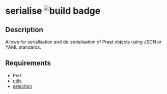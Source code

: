 serialise ![build badge](https://ci.gitlab.com/projects/2842/status.png?ref=master)
=========

Description
-----------

Allows for serialisation and de-serialisation of Praat objects using JSON or YAML standards.

Requirements
------------

* Perl
* [utils](https://gitlab.com/cpran/plugin_utils)
* [selection](https://gitlab.com/cpran/plugin_selection)